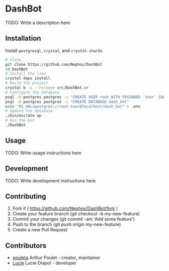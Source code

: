 # DashBot

TODO: Write a description here

## Installation

Install ``postgresql``, ``crystal``, and ``crystal-shards``

```sh
# Clone
git clone https://github.com/Nephos/DashBot
cd DashBot
# Install the libs
crystal deps install
# Build the project
crystal b -s --release src/DashBot.cr
# Configure the database
psql -U postgres postgres -c "CREATE USER root WITH PASSWORD 'toor' SUPERUSER;"
psql -U postgres postgres -c "CREATE DATABASE dash_bot"
echo "PG_URL=postgres://root:toor@localhost/dash_bot" > .env
# Update the database
./bin/micrate up
# Run the bot
./DashBot
```


## Usage



TODO: Write usage instructions here

## Development

TODO: Write development instructions here

## Contributing

1. Fork it ( https://github.com/Nephos/DashBot/fork )
2. Create your feature branch (git checkout -b my-new-feature)
3. Commit your changes (git commit -am 'Add some feature')
4. Push to the branch (git push origin my-new-feature)
5. Create a new Pull Request

## Contributors

- [pouleta](https://github.com/Nephos) Arthur Poulet - creator, maintainer
- [Lucie](https://github.com/Lucie-Dispot) Lucie Dispot - developer
